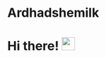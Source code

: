 # Ardhadshemilk
# Hi there! <img src="https://tenor.com/en-GB/view/mochi-mochi-hello-grey-cat-mochi-mochi-peach-cat-hello-wave-gif-15143465" width="30px">
